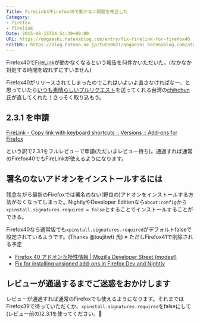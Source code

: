 ```yaml
---
Title: FireLinkがFirefox40で動かない問題を修正した
Category:
- firefox
- firelink
Date: 2015-08-15T14:54:39+09:00
URL: https://ongaeshi.hatenablog.com/entry/fix-firelink-for-firefox40
EditURL: https://blog.hatena.ne.jp/tuto0621/ongaeshi.hatenablog.com/atom/entry/8454420450105677644
---
```


Firefox40で[FireLink](http://firelink.ongaeshi.me/)が動かなくなるという報告を何件かいただいた。(なかなか対処する時間を取れずにすいません)

Firefox40がリリースされてしまったのでこれはいよいよ直さなければなー、と思っていたら[いつも素晴らしいプルリクエスト](http://ongaeshi.hatenablog.com/entry/firelink-pullreq)を送ってくれる台湾の[chihchun](https://github.com/ongaeshi/firelink/pull/5)氏が直してくれた！さっそく取り込もう。

## 2.3.1 を申請
[FireLink - Copy link with keyboard shortcuts :: Versions :: Add-ons for Firefox](https://addons.mozilla.org/en-US/firefox/addon/firelink/versions/?page=1#version-2.3.1)

という訳で2.3.1をフルレビューで申請(ただいまレビュー待ち)。通過すれば通常のFirefox40でもFireLinkが使えるようになります。

## 署名のないアドオンをインストールするには
残念ながら最新のFirefoxでは署名のない(野良の)アドオンをインストールする方法がなくなってしまった。NightlyやDeveloper Editionなら`about:config`から`xpinstall.signatures.required = false`とすることでインストールすることができる。

Firefox40なら通常版でも`xpinstall.signatures.required`がデフォルトfalseで設定されているようです。(Thanks @toujitwtt 氏) ※ ただしFirefox41で削除される予定

- [Firefox 40 アドオン互換性情報 | Mozilla Developer Street (modest)](https://dev.mozilla.jp/2015/06/firefox-40-addon-compatibility/)
- [Fix for installing unsigned add-ons in Firefox Dev and Nightly](http://www.ghacks.net/2015/08/04/fix-for-installing-unsigned-add-ons-in-firefox-dev-and-nightly/)

## レビューが通過するまでご迷惑をおかけします
レビューが通過すれば通常のFirefoxでも使えるようになります。それまではFirefox39で待っていただくか、`xpinstall.signatures.required`をfalseにして(レビュー前の)2.3.1を使ってください。🙇










